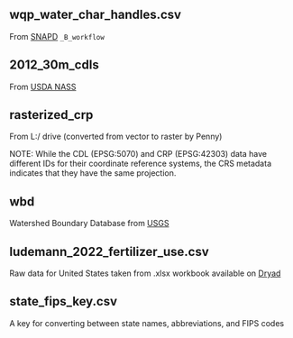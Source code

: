 ## wqp_water_char_handles.csv

From [SNAPD](https://www.nature.com/articles/s41597-022-01650-6) `_B_workflow`

## 2012_30m_cdls

From [USDA NASS](https://www.nass.usda.gov/Research_and_Science/Cropland/Release/)

## rasterized_crp

From L:/ drive (converted from vector to raster by Penny)

NOTE: While the CDL (EPSG:5070) and CRP (EPSG:42303) data have different IDs for their coordinate reference systems, the CRS metadata indicates that they have the same projection.

## wbd

Watershed Boundary Database from [USGS](https://www.usgs.gov/national-hydrography/news/nhd-and-wbd-now-available-geopackage-format)

## ludemann_2022_fertilizer_use.csv

Raw data for United States taken from .xlsx workbook available on [Dryad](https://datadryad.org/stash/dataset/doi:10.5061/dryad.2rbnzs7qh)

## state_fips_key.csv

A key for converting between state names, abbreviations, and FIPS codes
